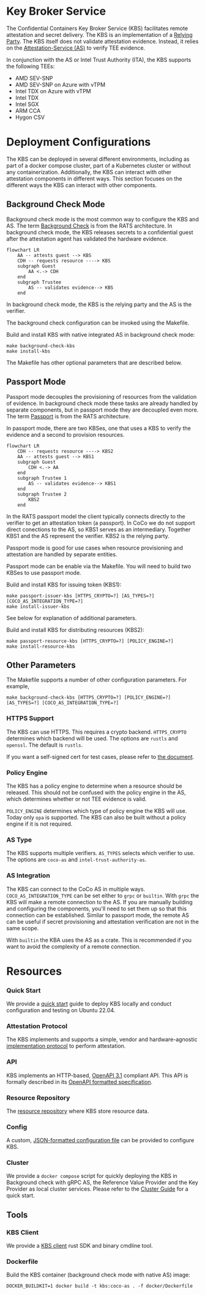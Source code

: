 # Key Broker Service

The Confidential Containers Key Broker Service (KBS) facilitates remote attestation and secret delivery.
The KBS is an implementation of a [Relying Party](https://www.ietf.org/archive/id/draft-ietf-rats-architecture-22.html).
The KBS itself does not validate attestation evidence. Instead, it relies on the [Attestation-Service (AS)](https://github.com/confidential-containers/attestation-service) to verify TEE evidence.

In conjunction with the AS or Intel Trust Authority (ITA), the KBS supports the following TEEs:

- AMD SEV-SNP
- AMD SEV-SNP on Azure with vTPM
- Intel TDX on Azure with vTPM
- Intel TDX
- Intel SGX
- ARM CCA
- Hygon CSV

# Deployment Configurations

The KBS can be deployed in several different environments, including as part of a docker compose cluster, part of a Kubernetes cluster
or without any containerization. Additionally, the KBS can interact with other attestation components in different ways.
This section focuses on the different ways the KBS can interact with other components.

## Background Check Mode

Background check mode is the most common way to configure the KBS and AS.
The term [Background Check](https://www.ietf.org/archive/id/draft-ietf-rats-architecture-22.html#section-5.2) is from the RATS architecture.
In background check mode, the KBS releases secrets to a confidential guest after the attestation agent has validated the hardware evidence.

```mermaid
flowchart LR
    AA -- attests guest --> KBS
    CDH -- requests resource ----> KBS
    subgraph Guest
        AA <.-> CDH
    end
    subgraph Trustee
        AS -- validates evidence--> KBS
    end
```
In background check mode, the KBS is the relying party and the AS is the verifier.

The background check configuration can be invoked using the Makefile.

Build and install KBS with native integrated AS in background check mode:
```shell
make background-check-kbs
make install-kbs
```

The Makefile has other optional parameters that are described below.

## Passport Mode

Passport mode decouples the provisioning of resources from the validation of evidence.
In background check mode these tasks are already handled by separate components,
but in passport mode they are decoupled even more.
The term [Passport](https://www.ietf.org/archive/id/draft-ietf-rats-architecture-22.html#section-5.1) is from the RATS architecture.

In passport mode, there are two KBSes, one that uses a KBS to verify the evidence and a second to provision resources.

```mermaid
flowchart LR
    CDH -- requests resource ----> KBS2
    AA -- attests guest --> KBS1
    subgraph Guest
        CDH <.-> AA
    end
    subgraph Trustee 1
        AS -- validates evidence--> KBS1
    end
    subgraph Trustee 2
        KBS2
    end
```

In the RATS passport model the client typically connects directly to the verifier to get an attestation token (a passport).
In CoCo we do not support direct conections to the AS, so KBS1 serves as an intermediary.
Together KBS1 and the AS represent the verifier.
KBS2 is the relying party.

Passport mode is good for use cases when resource provisioning and attestation are handled by separate entities.

Passport mode can be enable via the Makefile.
You will need to build two KBSes to use passport mode.

Build and install KBS for issuing token (KBS1):
```shell
make passport-issuer-kbs [HTTPS_CRYPTO=?] [AS_TYPES=?] [COCO_AS_INTEGRATION_TYPE=?]
make install-issuer-kbs
```

See below for explanation of additional parameters.

Build and install KBS for distributing resources (KBS2):
```shell
make passport-resource-kbs [HTTPS_CRYPTO=?] [POLICY_ENGINE=?]
make install-resource-kbs
```

## Other Parameters

The Makefile supports a number of other configuration parameters.
For example,
```shell
make background-check-kbs [HTTPS_CRYPTO=?] [POLICY_ENGINE=?] [AS_TYPES=?] [COCO_AS_INTEGRATION_TYPE=?]
```

### HTTPS Support

The KBS can use HTTPS. This requires a crypto backend.
`HTTPS_CRYPTO` determines which backend will be used.
The options are `rustls` and `openssl`. The default is `rustls`.

If you want a self-signed cert for test cases, please refer to [the document](docs/self-signed-https.md).

### Policy Engine

The KBS has a policy engine to determine when a resource should be released.
This should not be confused with the policy engine in the AS,
which determines whether or not TEE evidence is valid.

`POLICY_ENGINE` determines which type of policy engine the KBS will use.
Today only `opa` is supported. The KBS can also be built without a policy engine
if it is not required.

### AS Type

The KBS supports multiple verifiers.
`AS_TYPES` selects which verifier to use.
The options are `coco-as` and `intel-trust-authority-as`.

### AS Integration

The KBS can connect to the CoCo AS in multiple ways.
`COCO_AS_INTEGRATION_TYPE` can be set either to `grpc` or `builtin`.
With `grpc` the KBS will make a remote connection to the AS.
If you are manually building and configuring the components,
you'll need to set them up so that this connection can be established.
Similar to passport mode, the remote AS can be useful if secret provisioning
and attestation verification are not in the same scope.

With `builtin` the KBA uses the AS as a crate. This is recommended if you want
to avoid the complexity of a remote connection.

# Resources

### Quick Start

We provide a [quick start](./quickstart.md) guide to deploy KBS locally and conduct configuration and testing on Ubuntu 22.04.

### Attestation Protocol
The KBS implements and supports a simple, vendor and hardware-agnostic
[implementation protocol](./docs/kbs_attestation_protocol.md) to perform attestation.

### API
KBS implements an HTTP-based, [OpenAPI 3.1](https://spec.openapis.org/oas/v3.1.0) compliant API.
This API is formally described in its [OpenAPI formatted specification](./docs/kbs.yaml).

### Resource Repository
The [resource repository](./docs/resource_repository.md) where KBS store resource data.

### Config
A custom, [JSON-formatted configuration file](./docs/config.md) can be provided to configure KBS.

### Cluster
We provide a `docker compose` script for quickly deploying the KBS in Background check with gRPC AS,
the Reference Value Provider and the Key Provider
as local cluster services. Please refer to the [Cluster Guide](./docs/cluster.md)
for a quick start.

## Tools

### KBS Client
We provide a [KBS client](./tools/client/) rust SDK and binary cmdline tool.

### Dockerfile
Build the KBS container (background check mode with native AS) image:

```shell
DOCKER_BUILDKIT=1 docker build -t kbs:coco-as . -f docker/Dockerfile
```
